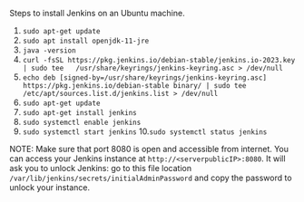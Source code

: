 Steps to install Jenkins on an Ubuntu machine. 

1. ```sudo apt-get update```
2. ```sudo apt install openjdk-11-jre```
3. ```java -version```
4. ```curl -fsSL https://pkg.jenkins.io/debian-stable/jenkins.io-2023.key | sudo tee   /usr/share/keyrings/jenkins-keyring.asc > /dev/null```
5. ```echo deb [signed-by=/usr/share/keyrings/jenkins-keyring.asc]   https://pkg.jenkins.io/debian-stable binary/ | sudo tee   /etc/apt/sources.list.d/jenkins.list > /dev/null```
6. ```sudo apt-get update```
7. ```sudo apt-get install jenkins```
8. ```sudo systemctl enable jenkins```
9. ```sudo systemctl start jenkins```
10.```sudo systemctl status jenkins```

NOTE:
Make sure that port 8080 is open and accessible from internet. 
You can access your Jenkins instance at ```http://<serverpublicIP>:8080```. It will ask you to unlock Jenkins: go to this file location ```/var/lib/jenkins/secrets/initialAdminPassword``` and copy the password to unlock your instance.
